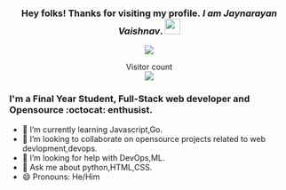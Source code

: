 <!--
**jaynarayan-vaishnav/jaynarayan-vaishnav** is a ✨ _special_ ✨ repository because its `README.md` (this file) appears on your GitHub profile.
-->
<h3 align="center"> Hey folks! Thanks for visiting my profile.<em> I am Jaynarayan Vaishnav</em>.
  <img src="https://media.giphy.com/media/hvRJCLFzcasrR4ia7z/giphy.gif" width="28">
</h3>

<!-- Typing SVG by DenverCoder1 - https://github.com/DenverCoder1/readme-typing-svg -->
<p align="center"> 
    <a href="https://github.com/DenverCoder1/readme-typing-svg"><img src="https://readme-typing-svg.herokuapp.com?lines=Computer+Engineering+Student;Full-stack+Web+Developer;Open%20Source%20|%20DevOps%20|%20AI%20|%20Ml%20;&center=true&width=580&height=45"></a>
</p>
<p align="center"> 
  Visitor count<br>
  <img src="https://profile-counter.glitch.me/jaynarayan-vaishnav/count.svg" />
</p>

### I'm a Final Year Student, Full-Stack web developer and Opensource :octocat: enthusist.

<!--- 🔭 I'm currently working on ... -->
- 🌱 I’m currently learning Javascript,Go.
- 👯 I’m looking to collaborate on opensource projects related to web devlopment,devops.
- 🤔 I’m looking for help with DevOps,ML.
- 💬 Ask me about python,HTML,CSS.
- 😄 Pronouns: He/Him
